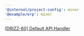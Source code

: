 ```yaml
---
'@internal/project-config': minor
'@example/erp': minor
---
```


[[DRIZZ-60] Default API Handler](https://app.plane.so/softnetics/browse/DRIZZ-60/)
